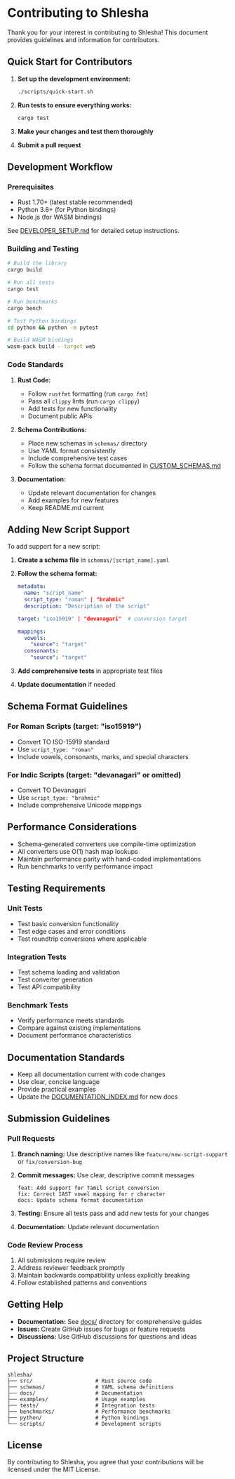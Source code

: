 # Contributing to Shlesha

Thank you for your interest in contributing to Shlesha! This document provides guidelines and information for contributors.

## Quick Start for Contributors

1. **Set up the development environment:**
   ```bash
   ./scripts/quick-start.sh
   ```

2. **Run tests to ensure everything works:**
   ```bash
   cargo test
   ```

3. **Make your changes and test them thoroughly**

4. **Submit a pull request**

## Development Workflow

### Prerequisites

- Rust 1.70+ (latest stable recommended)
- Python 3.8+ (for Python bindings)
- Node.js (for WASM bindings)

See [DEVELOPER_SETUP.md](docs/DEVELOPER_SETUP.md) for detailed setup instructions.

### Building and Testing

```bash
# Build the library
cargo build

# Run all tests
cargo test

# Run benchmarks
cargo bench

# Test Python bindings
cd python && python -m pytest

# Build WASM bindings
wasm-pack build --target web
```

### Code Standards

1. **Rust Code:**
   - Follow `rustfmt` formatting (run `cargo fmt`)
   - Pass all `clippy` lints (run `cargo clippy`)
   - Add tests for new functionality
   - Document public APIs

2. **Schema Contributions:**
   - Place new schemas in `schemas/` directory
   - Use YAML format consistently
   - Include comprehensive test cases
   - Follow the schema format documented in [CUSTOM_SCHEMAS.md](docs/CUSTOM_SCHEMAS.md)

3. **Documentation:**
   - Update relevant documentation for changes
   - Add examples for new features
   - Keep README.md current

## Adding New Script Support

To add support for a new script:

1. **Create a schema file** in `schemas/[script_name].yaml`
2. **Follow the schema format:**
   ```yaml
   metadata:
     name: "script_name"
     script_type: "roman" | "brahmic"
     description: "Description of the script"
   
   target: "iso15919" | "devanagari"  # conversion target
   
   mappings:
     vowels:
       "source": "target"
     consonants:
       "source": "target"
   ```

3. **Add comprehensive tests** in appropriate test files
4. **Update documentation** if needed

## Schema Format Guidelines

### For Roman Scripts (target: "iso15919")
- Convert TO ISO-15919 standard
- Use `script_type: "roman"`
- Include vowels, consonants, marks, and special characters

### For Indic Scripts (target: "devanagari" or omitted)
- Convert TO Devanagari
- Use `script_type: "brahmic"`
- Include comprehensive Unicode mappings

## Performance Considerations

- Schema-generated converters use compile-time optimization
- All converters use O(1) hash map lookups
- Maintain performance parity with hand-coded implementations
- Run benchmarks to verify performance impact

## Testing Requirements

### Unit Tests
- Test basic conversion functionality
- Test edge cases and error conditions
- Test roundtrip conversions where applicable

### Integration Tests
- Test schema loading and validation
- Test converter generation
- Test API compatibility

### Benchmark Tests
- Verify performance meets standards
- Compare against existing implementations
- Document performance characteristics

## Documentation Standards

- Keep all documentation current with code changes
- Use clear, concise language
- Provide practical examples
- Update the [DOCUMENTATION_INDEX.md](docs/DOCUMENTATION_INDEX.md) for new docs

## Submission Guidelines

### Pull Requests

1. **Branch naming:** Use descriptive names like `feature/new-script-support` or `fix/conversion-bug`

2. **Commit messages:** Use clear, descriptive commit messages
   ```
   feat: Add support for Tamil script conversion
   fix: Correct IAST vowel mapping for ṛ character
   docs: Update schema format documentation
   ```

3. **Testing:** Ensure all tests pass and add new tests for your changes

4. **Documentation:** Update relevant documentation

### Code Review Process

1. All submissions require review
2. Address reviewer feedback promptly
3. Maintain backwards compatibility unless explicitly breaking
4. Follow established patterns and conventions

## Getting Help

- **Documentation:** See [docs/](docs/) directory for comprehensive guides
- **Issues:** Create GitHub issues for bugs or feature requests
- **Discussions:** Use GitHub discussions for questions and ideas

## Project Structure

```
shlesha/
├── src/                    # Rust source code
├── schemas/                # YAML schema definitions
├── docs/                   # Documentation
├── examples/               # Usage examples
├── tests/                  # Integration tests
├── benchmarks/             # Performance benchmarks
├── python/                 # Python bindings
└── scripts/                # Development scripts
```

## License

By contributing to Shlesha, you agree that your contributions will be licensed under the MIT License.